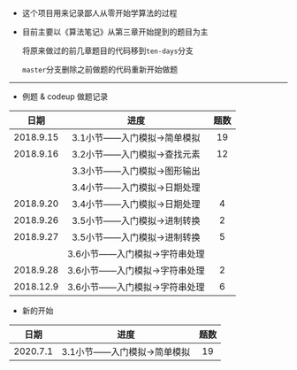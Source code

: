 * 这个项目用来记录鄙人从零开始学算法的过程

* 目前主要以《算法笔记》从第三章开始提到的题目为主

  将原来做过的前几章题目的代码移到`ten-days`分支

  `master`分支删除之前做题的代码重新开始做题

---

* 例题 & codeup 做题记录

| 日期 | 进度 | 题数 | 
| :------: | :------: | :------: | 
| 2018.9.15 | 3.1小节——入门模拟->简单模拟 | 19 |
| 2018.9.16 | 3.2小节——入门模拟->查找元素 | 12 |
|  | 3.3小节——入门模拟->图形输出 |  |
|  | 3.4小节——入门模拟->日期处理 |  |
| 2018.9.20 | 3.4小节——入门模拟->日期处理 | 4 |
| 2018.9.26 | 3.5小节——入门模拟->进制转换 | 2 |
| 2018.9.27 | 3.5小节——入门模拟->进制转换 | 5 |
|  | 3.6小节——入门模拟->字符串处理 |  |
| 2018.9.28 | 3.6小节——入门模拟->字符串处理 | 2 |
| 2018.12.9 | 3.6小节——入门模拟->字符串处理 | 6 |



* 新的开始

| 日期 | 进度 | 题数 | 
| :------: | :------: | :------: | 
| 2020.7.1 | 3.1小节——入门模拟->简单模拟 | 19 |

